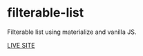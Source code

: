 # filterable-list

Filterable list using materialize and vanilla JS.

[LIVE SITE](https://lmaoken.github.io/filterable-list/)
